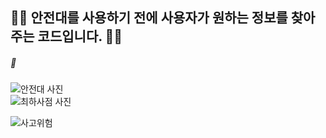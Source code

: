 ## 👷‍♀️ 안전대를 사용하기 전에 사용자가 원하는 정보를 찾아주는 코드입니다. 👷‍♀️
##### 🚨
![안전대 사진](https://github.com/user-attachments/assets/709bbf01-38c3-437c-ac30-d455ea25cbe3)  
![최하사점 사진](https://github.com/user-attachments/assets/d1cbe949-0ace-4792-b61d-2c43c12cbc4e)

![사고위험](https://github.com/user-attachments/assets/248bf255-b49f-4d90-aceb-5b54136088d8)

